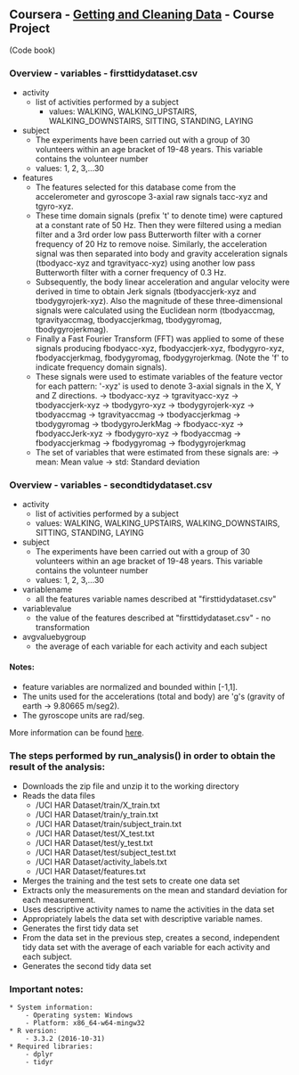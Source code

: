 ## Coursera - [Getting and Cleaning Data](https://www.coursera.org/learn/data-cleaning) - Course Project
(Code book)

### Overview - variables - firsttidydataset.csv
* activity
    - list of activities performed by a subject
        - values: WALKING, WALKING_UPSTAIRS, WALKING_DOWNSTAIRS, SITTING, STANDING, LAYING
* subject
     - The experiments have been carried out with a group of 30 volunteers within an age bracket of 19-48 years. This variable contains the volunteer number
     - values: 1, 2, 3,...30
* features
     - The features selected for this database come from the accelerometer and gyroscope 3-axial raw signals tacc-xyz and tgyro-xyz. 
     - These time domain signals (prefix 't' to denote time) were captured at a constant rate of 50 Hz. Then they were filtered using a median filter and a 3rd order low pass Butterworth filter with a corner frequency of 20 Hz to remove noise. Similarly, the acceleration signal was then separated into body and gravity acceleration signals (tbodyacc-xyz and tgravityacc-xyz) using another low pass Butterworth filter with a corner frequency of 0.3 Hz.
     - Subsequently, the body linear acceleration and angular velocity were derived in time to obtain Jerk signals (tbodyaccjerk-xyz and tbodygyrojerk-xyz). Also the magnitude of these three-dimensional signals were calculated using the Euclidean norm (tbodyaccmag, tgravityaccmag, tbodyaccjerkmag, tbodygyromag, tbodygyrojerkmag).
     - Finally a Fast Fourier Transform (FFT) was applied to some of these signals producing fbodyacc-xyz, fbodyaccjerk-xyz, fbodygyro-xyz, fbodyaccjerkmag, fbodygyromag, fbodygyrojerkmag. (Note the 'f' to indicate frequency domain signals). 
     - These signals were used to estimate variables of the feature vector for each pattern: '-xyz' is used to denote 3-axial signals in the X, Y and Z directions.
        -> tbodyacc-xyz
        -> tgravityacc-xyz
        -> tbodyaccjerk-xyz
        -> tbodygyro-xyz
        -> tbodygyrojerk-xyz
        -> tbodyaccmag
        -> tgravityaccmag
        -> tbodyaccjerkmag
        -> tbodygyromag
        -> tbodygyroJerkMag
        -> fbodyacc-xyz
        -> fbodyaccJerk-xyz
        -> fbodygyro-xyz
        -> fbodyaccmag
        -> fbodyaccjerkmag
        -> fbodygyromag
        -> fbodygyrojerkmag
     - The set of variables that were estimated from these signals are: 
        -> mean: Mean value
        -> std: Standard deviation

### Overview - variables - secondtidydataset.csv
* activity
    - list of activities performed by a subject
    - values: WALKING, WALKING_UPSTAIRS, WALKING_DOWNSTAIRS, SITTING, STANDING, LAYING
* subject
    - The experiments have been carried out with a group of 30 volunteers within an age bracket of 19-48 years. This variable contains the volunteer number
    - values: 1, 2, 3,...30
* variablename
    - all the features variable names described at "firsttidydataset.csv"
* variablevalue
    - the value of the features described at "firsttidydataset.csv" - no transformation
* avgvaluebygroup 
    - the average of each variable for each activity and each subject

#### Notes: 
* feature variables are normalized and bounded within [-1,1].  
* The units used for the accelerations (total and body) are 'g's (gravity of earth -> 9.80665 m/seg2).
* The gyroscope units are rad/seg. 

More information can be found [here](http://archive.ics.uci.edu/ml/datasets/Human+Activity+Recognition+Using+Smartphones).


### The steps performed by run_analysis() in order to obtain the result of the analysis:
* Downloads the zip file and unzip it to the working directory
* Reads the data files
    - /UCI HAR Dataset/train/X_train.txt
    - /UCI HAR Dataset/train/y_train.txt
    - /UCI HAR Dataset/train/subject_train.txt
    - /UCI HAR Dataset/test/X_test.txt
    - /UCI HAR Dataset/test/y_test.txt
    - /UCI HAR Dataset/test/subject_test.txt
    - /UCI HAR Dataset/activity_labels.txt
    - /UCI HAR Dataset/features.txt
* Merges the training and the test sets to create one data set
* Extracts only the measurements on the mean and standard deviation for each measurement.
* Uses descriptive activity names to name the activities in the data set
* Appropriately labels the data set with descriptive variable names.
* Generates the first tidy data set
* From the data set in the previous step, creates a second, independent tidy data set with the average of each variable for each activity and each subject.
* Generates the second tidy data set

### Important notes:
    * System information:
        - Operating system: Windows
        - Platform: x86_64-w64-mingw32
    * R version:
        - 3.3.2 (2016-10-31)
    * Required libraries: 
        - dplyr
        - tidyr